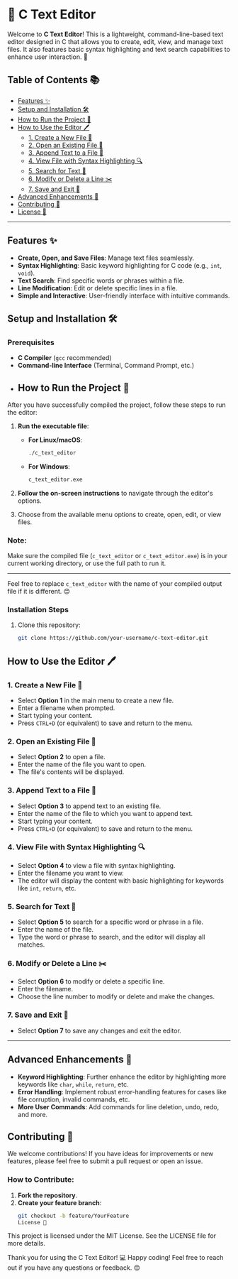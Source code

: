 # 📝 C Text Editor

Welcome to **C Text Editor**! This is a lightweight, command-line-based text editor designed in C that allows you to create, edit, view, and manage text files. It also features basic syntax highlighting and text search capabilities to enhance user interaction. 🚀

## Table of Contents 📚

- [Features ✨](#features-)
- [Setup and Installation 🛠️](#setup-and-installation-️)
- [How to Run the Project 🚀](#how-to-run-the-project-)
- [How to Use the Editor 🖊️](#how-to-use-the-editor-️)
  - [1. Create a New File 📄](#1-create-a-new-file-)
  - [2. Open an Existing File 📂](#2-open-an-existing-file-)
  - [3. Append Text to a File 📝](#3-append-text-to-a-file-)
  - [4. View File with Syntax Highlighting 🔍](#4-view-file-with-syntax-highlighting-)
  - [5. Search for Text 🔎](#5-search-for-text-)
  - [6. Modify or Delete a Line ✂️](#6-modify-or-delete-a-line-)
  - [7. Save and Exit 💾](#7-save-and-exit-)
- [Advanced Enhancements 🔧](#advanced-enhancements-)
- [Contributing 🤝](#contributing-)
- [License 📄](#license-)

---

## Features ✨

- **Create, Open, and Save Files**: Manage text files seamlessly.
- **Syntax Highlighting**: Basic keyword highlighting for C code (e.g., `int`, `void`).
- **Text Search**: Find specific words or phrases within a file.
- **Line Modification**: Edit or delete specific lines in a file.
- **Simple and Interactive**: User-friendly interface with intuitive commands.

## Setup and Installation 🛠️

### Prerequisites

- **C Compiler** (`gcc` recommended)
- **Command-line Interface** (Terminal, Command Prompt, etc.)
- ## How to Run the Project 🚀

After you have successfully compiled the project, follow these steps to run the editor:

1. **Run the executable file**:

   - **For Linux/macOS**:
     ```bash
     ./c_text_editor
     ```

   - **For Windows**:
     ```bash
     c_text_editor.exe
     ```

2. **Follow the on-screen instructions** to navigate through the editor's options.

3. Choose from the available menu options to create, open, edit, or view files.

### Note: 
Make sure the compiled file (`c_text_editor` or `c_text_editor.exe`) is in your current working directory, or use the full path to run it.

---

Feel free to replace `c_text_editor` with the name of your compiled output file if it is different. 😊


### Installation Steps

1. Clone this repository:
   ```bash
   git clone https://github.com/your-username/c-text-editor.git
## How to Use the Editor 🖊️

### 1. Create a New File 📄
   - Select **Option 1** in the main menu to create a new file.
   - Enter a filename when prompted.
   - Start typing your content.
   - Press `CTRL+D` (or equivalent) to save and return to the menu.

### 2. Open an Existing File 📂
   - Select **Option 2** to open a file.
   - Enter the name of the file you want to open.
   - The file's contents will be displayed.

### 3. Append Text to a File 📝
   - Select **Option 3** to append text to an existing file.
   - Enter the name of the file to which you want to append text.
   - Start typing your content.
   - Press `CTRL+D` (or equivalent) to save and return to the menu.

### 4. View File with Syntax Highlighting 🔍
   - Select **Option 4** to view a file with syntax highlighting.
   - Enter the filename you want to view.
   - The editor will display the content with basic highlighting for keywords like `int`, `return`, etc.

### 5. Search for Text 🔎
   - Select **Option 5** to search for a specific word or phrase in a file.
   - Enter the name of the file.
   - Type the word or phrase to search, and the editor will display all matches.

### 6. Modify or Delete a Line ✂️
   - Select **Option 6** to modify or delete a specific line.
   - Enter the filename.
   - Choose the line number to modify or delete and make the changes.

### 7. Save and Exit 💾
   - Select **Option 7** to save any changes and exit the editor.

---

## Advanced Enhancements 🔧
   - **Keyword Highlighting**: Further enhance the editor by highlighting more keywords like `char`, `while`, `return`, etc.
   - **Error Handling**: Implement robust error-handling features for cases like file corruption, invalid commands, etc.
   - **More User Commands**: Add commands for line deletion, undo, redo, and more.

## Contributing 🤝

We welcome contributions! If you have ideas for improvements or new features, please feel free to submit a pull request or open an issue.

### How to Contribute:
1. **Fork the repository**.
2. **Create your feature branch**:
   ```bash
   git checkout -b feature/YourFeature
   License 📄

This project is licensed under the MIT License. See the LICENSE file for more details.

Thank you for using the C Text Editor! 💻 Happy coding!
Feel free to reach out if you have any questions or feedback. 😊
